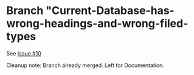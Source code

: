 # Branch "Current-Database-has-wrong-headings-and-wrong-filed-types
See [Issue #10](https://github.com/Enidable/AkademeMateQt/issues/10)

Cleanup note:
Branch already merged. Left for Documentation.
